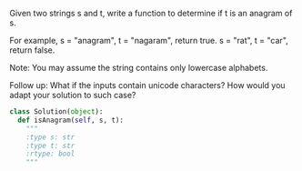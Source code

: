 Given two strings s and t, write a function to determine if t is an anagram of s.

For example,
s = "anagram", t = "nagaram", return true.
s = "rat", t = "car", return false.


Note:
You may assume the string contains only lowercase alphabets.

Follow up:
What if the inputs contain unicode characters? How would you adapt your solution to such case?


```python
class Solution(object):
  def isAnagram(self, s, t):
    """
    :type s: str
    :type t: str
    :rtype: bool
    """
```
